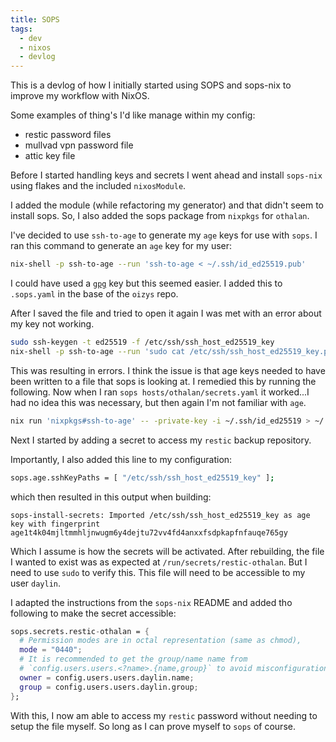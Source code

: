 ```yaml
---
title: SOPS
tags:
  - dev
  - nixos
  - devlog
---
```


This is a devlog of how I initially started using SOPS and sops-nix to improve my workflow with NixOS.

Some examples of thing's I'd like manage within my config:

- restic password files
- mullvad vpn password file
- attic key file

Before I started handling keys and secrets I went ahead and install `sops-nix` using flakes and the included `nixosModule`.

I added the module (while refactoring my generator) and that didn't seem to install sops.
So, I also added the sops package from `nixpkgs` for `othalan`.

I've decided to use `ssh-to-age` to generate my `age` keys for use with `sops`.
I ran this command to generate an `age` key for my user:

```sh
nix-shell -p ssh-to-age --run 'ssh-to-age < ~/.ssh/id_ed25519.pub'
```
I could have used a [`gpg`](./hvxi-pgp-signing-keys.md) key but this seemed easier.
I added this to `.sops.yaml` in the base of the `oizys` repo.

After I saved the file and tried to open it again I was met with an error about my key not working.

```sh
sudo ssh-keygen -t ed25519 -f /etc/ssh/ssh_host_ed25519_key
nix-shell -p ssh-to-age --run 'sudo cat /etc/ssh/ssh_host_ed25519_key.pub | ssh-to-age'
```

This was resulting in errors. I think the issue is that age keys needed to have been written to a file that sops is looking at.
I remedied this by running the following.
Now when I ran `sops hosts/othalan/secrets.yaml` it worked...I had no idea this was necessary, but then again I'm not familiar with `age`.

```sh
nix run 'nixpkgs#ssh-to-age' -- -private-key -i ~/.ssh/id_ed25519 > ~/.config/sops/age/keys.txt
```

Next I started by adding a secret to access my `restic` backup repository.

Importantly, I also added this line to my configuration:

```sh
sops.age.sshKeyPaths = [ "/etc/ssh/ssh_host_ed25519_key" ];
```
which then resulted in this output when building:

```text
sops-install-secrets: Imported /etc/ssh/ssh_host_ed25519_key as age key with fingerprint age1t4k04mjltmmhljnwugm6y4dejtu72vv4fd4anxxfsdpkapfnfauqe765gy
```

Which I assume is how the secrets will be activated.
After rebuilding, the file I wanted to exist was as expected at `/run/secrets/restic-othalan`.
But I need to use `sudo` to verify this.
This file will need to be accessible to my user `daylin`.

I adapted the instructions from the `sops-nix` README and added tho following to make the secret accessible:

```nix
sops.secrets.restic-othalan = {
  # Permission modes are in octal representation (same as chmod),
  mode = "0440";
  # It is recommended to get the group/name name from
  # `config.users.users.<?name>.{name,group}` to avoid misconfiguration
  owner = config.users.users.daylin.name;
  group = config.users.users.daylin.group;
};

```

With this, I now am able to access my `restic` password without needing to setup the file myself.
So long as I can prove myself to `sops` of course.
